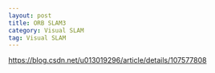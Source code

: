 ```yaml
---
layout: post
title: ORB SLAM3
category: Visual SLAM
tag: Visual SLAM
---
```


https://blog.csdn.net/u013019296/article/details/107577808
